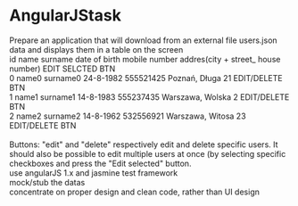 # AngularJStask

Prepare an application that will download from an external file users.json data and displays them in a table on the screen <br>
 id  name   surname   date of birth  mobile number addres(city + street_ house number) EDIT SELCTED BTN<br>
 0   name0  surname0  24-8-1982      555521425     Poznań, Długa 21                    EDIT/DELETE BTN<br>
 1   name1  surname1  14-8-1983      555237435     Warszawa, Wolska 2                  EDIT/DELETE BTN<br>
 2   name2  surname2  14-8-1962      532556921     Warszawa, Witosa 23                 EDIT/DELETE BTN<br>
 <br>
Buttons: "edit" and "delete" respectively edit and delete specific users. It should also be possible to edit multiple users at once (by selecting specific checkboxes and press the "Edit selected" button.
 <br>
use angularJS 1.x and jasmine test framework <br>
mock/stub the datas <br>
concentrate on proper design and clean code, rather than UI design <br>

